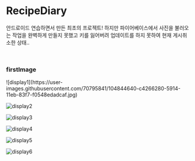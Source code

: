 # RecipeDiary

<p>안드로이드 연습하면서 만든 최초의 프로젝트! 하지만 파이어베이스에서 사진을 불러오는 작업을 완벽하게 만들지 못했고 키를 잃어버려 업데이트를 하지 못하여 현재 게시취소한 상태..</p>
<br>
<h3>firstImage</h3>
![display1](https://user-images.githubusercontent.com/70795841/104844640-c4266280-5914-11eb-83f7-f0548edadcaf.jpg)

![display2](https://user-images.githubusercontent.com/70795841/104844641-c4bef900-5914-11eb-8fe8-8262b1a97060.jpg)

![display3](https://user-images.githubusercontent.com/70795841/104844642-c4bef900-5914-11eb-9e85-97f38b552ce8.jpg)

![display4](https://user-images.githubusercontent.com/70795841/104844644-c5578f80-5914-11eb-90b5-e6c5a6a5c7ed.jpg)

![display5](https://user-images.githubusercontent.com/70795841/104844645-c5f02600-5914-11eb-9bfb-4086e1c6771e.jpg)

![display6](https://user-images.githubusercontent.com/70795841/104844638-c2f53580-5914-11eb-9dab-ca3d9b96f47a.jpg)

